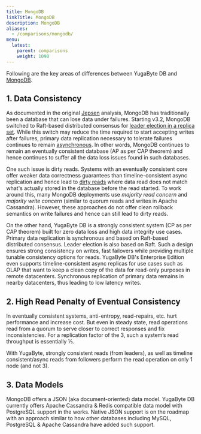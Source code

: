 ```yaml
---
title: MongoDB
linkTitle: MongoDB
description: MongoDB
aliases:
  - /comparisons/mongodb/
menu:
  latest:
    parent: comparisons
    weight: 1090
---
```


Following are the key areas of differences between YugaByte DB and [MongoDB](https://www.mongodb.com/).

## 1. Data Consistency

As documented in the original [Jepsen](https://aphyr.com/posts/322-call-me-maybe-mongodb-stale-reads) analysis, MongoDB has traditionally been a database that can lose data under failures. Starting v3.2, MongoDB switched to Raft-based distributed consensus for [leader election in a replica set](https://docs.mongodb.com/manual/replication/#automatic-failover). While this switch may reduce the time required to start accepting writes after failures, primary data replication necessary to tolerate failures continues to remain [asynchronous](https://docs.mongodb.com/manual/replication/#asynchronous-replication). In other words, MongoDB continues to remain an eventually consistent database (AP as per CAP theorem) and hence continues to suffer all the data loss issues found in such databases.

One such issue is dirty reads. Systems with an eventually consistent core offer weaker data correctness guarantees than timeline-consistent async replication and hence lead to [dirty reads](https://blog.meteor.com/mongodb-queries-dont-always-return-all-matching-documents-654b6594a827) where data read does not match what's actually stored in the database before the read started. To work around this, many MongoDB deployments use *majority read concern* and *majority write concern* (similar to quorum reads and writes in Apache Cassandra). However, these approaches do not offer clean rollback semantics on write failures and hence can still lead to dirty reads.

On the other hand, YugaByte DB is a strongly consistent system (CP as per CAP theorem) built for zero data loss and high data integrity use cases. Primary data replication is synchronous and based on Raft-based distributed consensus. Leader election is also based on Raft. Such a design ensures strong consistency on writes, fast failovers while providing multiple tunable consistency options for reads. YugaByte DB's Enterprise Edition even supports timeline-consistent async replicas for use cases such as OLAP that want to keep a clean copy of the data for read-only purposes in remote datacenters. Synchronous replication of primary data remains in nearby datacenters, thus leading to low latency writes.

## 2. High Read Penalty of Eventual Consistency

In eventually consistent systems, anti-entropy, read-repairs, etc. hurt performance and increase cost. But even in steady state, read operations read from a quorum to serve closer to correct responses and fix inconsistencies. For a replication factor of the 3, such a system’s read throughput is essentially ⅓.

With YugaByte, strongly consistent reads (from leaders), as well as timeline consistent/async reads from followers perform the read operation on only 1 node (and not 3).

## 3. Data Models

MongoDB offers a JSON (aka document-oriented) data model. YugaByte DB currently offers Apache Cassandra & Redis compatible data model with PostgreSQL support in the works. Native JSON support is on the roadmap with an approach similar to how other databases including MySQL, PostgreSQL & Apache Cassandra have added such support.